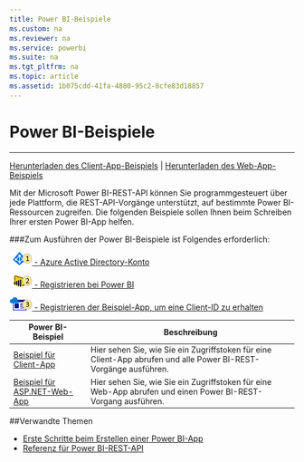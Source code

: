 ```yaml
---
title: Power BI-Beispiele
ms.custom: na
ms.reviewer: na
ms.service: powerbi
ms.suite: na
ms.tgt_pltfrm: na
ms.topic: article
ms.assetid: 1b075cdd-41fa-4880-95c2-8cfe83d18857
---
```

# Power BI-Beispiele
---

[Herunterladen des Client-App-Beispiels](http://go.microsoft.com/fwlink/?LinkId=619280) | [Herunterladen des Web-App-Beispiels](http://go.microsoft.com/fwlink/?LinkId=619279)

Mit der Microsoft Power BI-REST-API können Sie programmgesteuert über jede Plattform, die REST-API-Vorgänge unterstützt, auf bestimmte Power BI-Ressourcen zugreifen.
Die folgenden Beispiele sollen Ihnen beim Schreiben Ihrer ersten Power BI-App helfen.

###Zum Ausführen der Power BI-Beispiele ist Folgendes erforderlich:

[![s1](../Image/Samples-1.png) - Azure Active Directory-Konto](Create+an+Azure+Active+Directory+tenant.md)

[![s2](../Image/Samples-2.png) - Registrieren bei Power BI](https://powerbi.microsoft.com)

[![s3](../Image/Samples-3.png) - Registrieren der Beispiel-App, um eine Client-ID zu erhalten](Register+a+client+app.md)


| Power BI-Beispiel| Beschreibung|
|-|-|
| [Beispiel für Client-App](Power-BI-client-app-sample.md)| Hier sehen Sie, wie Sie ein Zugriffstoken für eine Client-App abrufen und alle Power BI-REST-Vorgänge ausführen.|
| [Beispiel für ASP.NET-Web-App](Power-BI-web-app-sample.md)| Hier sehen Sie, wie Sie ein Zugriffstoken für eine Web-App abrufen und einen Power BI-REST-Vorgang ausführen.|
##Verwandte Themen

- [Erste Schritte beim Erstellen einer Power BI-App](Get-started-creating-a-Power-BI-app.md)
- [Referenz für Power BI-REST-API](Power-BI-REST-API-reference.md)




